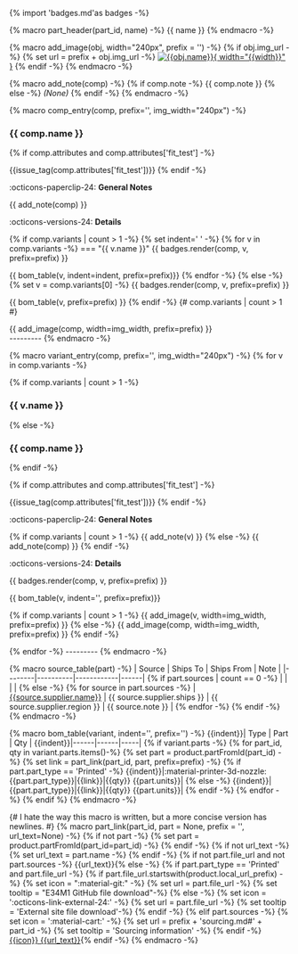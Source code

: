{% import 'badges.md'as badges -%}

{% macro part_header(part_id, name) -%}
<a name="{{part_id}}"></a> {{ name }}
{% endmacro -%}

{% macro add_image(obj, width="240px", prefix = '') -%}
{% if obj.img_url -%}
    {% set url = prefix + obj.img_url -%}
[![{{obj.name}}]({{url}}){ width="{{width}}" }]({{url}})
{% endif -%}
{% endmacro -%}

{% macro add_note(comp) -%}
{% if comp.note -%}
{{ comp.note }}
{% else -%}
*(None)*
{% endif -%}
{% endmacro -%}

{% macro comp_entry(comp, prefix='', img_width="240px") -%}
### {{ comp.name }}

<div markdown class="grid">
<div markdown>
{% if comp.attributes and comp.attributes['fit_test'] -%}

{{issue_tag(comp.attributes['fit_test'])}}
{% endif -%}

:octicons-paperclip-24: **General Notes**

{{ add_note(comp) }}

:octicons-versions-24: **Details**

{% if comp.variants | count > 1 -%}
{% set indent='    ' -%}
{% for v in comp.variants -%}
=== "{{ v.name }}"
    {{ badges.render(comp, v, prefix=prefix) }}

{{ bom_table(v, indent=indent, prefix=prefix)}}
{% endfor -%}
{% else -%}
{% set v = comp.variants[0] -%}
{{ badges.render(comp, v, prefix=prefix) }}

{{ bom_table(v, prefix=prefix) }}
{% endif -%} {# comp.variants | count > 1 #}
</div>
<div markdown>
{{ add_image(comp, width=img_width, prefix=prefix) }}
</div>
</div>
---------
{% endmacro -%}

{% macro variant_entry(comp, prefix='', img_width="240px") -%}
{% for v in comp.variants -%}

{% if comp.variants | count > 1 -%}
### {{ v.name }}
{% else -%}
### {{ comp.name }}
{% endif -%}

<div markdown class="grid">
<div markdown>
{% if comp.attributes and comp.attributes['fit_test'] -%}

{{issue_tag(comp.attributes['fit_test'])}}
{% endif -%}

:octicons-paperclip-24: **General Notes**

{% if comp.variants | count > 1 -%}
{{ add_note(v) }}
{% else -%}
{{ add_note(comp) }}
{% endif -%}

:octicons-versions-24: **Details**

{{ badges.render(comp, v, prefix=prefix) }}

{{ bom_table(v, indent='', prefix=prefix)}}
</div>
<div markdown>

{% if comp.variants | count > 1 -%}
{{ add_image(v, width=img_width, prefix=prefix) }}
{% else -%}
{{ add_image(comp, width=img_width, prefix=prefix) }}
{% endif -%}

</div>
</div>
{% endfor -%}
---------
{% endmacro -%}

{% macro source_table(part) -%}
| Source | Ships To | Ships From | Note |
|--------|----------|------------|------|
{% if part.sources | count == 0 -%}
| | | |
{% else -%}
{% for source in part.sources -%}
| [{{source.supplier.name}}]({{source.url}} "{{source.supplier.name}}: {{part.name}}") | {{ source.supplier.ships }} | {{ source.supplier.region }} | {{ source.note }} |
{% endfor -%}
{% endif -%}
{% endmacro -%}

{% macro bom_table(variant, indent='', prefix='') -%}
{{indent}}| Type | Part | Qty |
{{indent}}|------|------|-----|
{% if variant.parts -%}
{% for part_id, qty in variant.parts.items()-%}
{% set part = product.partFromId(part_id) -%}
{% set link = part_link(part_id, part, prefix=prefix) -%}
{% if part.part_type == 'Printed' -%}
{{indent}}|:material-printer-3d-nozzle: {{part.part_type}}|{{link}}|{{qty}} {{part.units}}|
{% else -%}
{{indent}}|{{part.part_type}}|{{link}}|{{qty}} {{part.units}}|
{% endif -%}
{% endfor -%}
{% endif %}
{% endmacro -%}

{# I hate the way this macro is written, but a more concise version has newlines. #}
{% macro part_link(part_id, part = None, prefix = '', url_text=None) -%}
{% if not part -%}
{% set part = product.partFromId(part_id=part_id) -%}
{% endif -%}
{% if not url_text -%}
{% set url_text = part.name -%}
{% endif -%}
{% if not part.file_url and not part.sources -%}
{{url_text}}{% else -%}
{% if part.part_type == 'Printed' and part.file_url -%}
{% if part.file_url.startswith(product.local_url_prefix) -%}
{% set icon = ":material-git:" -%}
{% set url = part.file_url -%}
{% set tooltip = "E34M1 GitHub file download"-%}
{% else -%}
{% set icon = ':octicons-link-external-24:' -%}
{% set url = part.file_url -%}
{% set tooltip = 'External site file download'-%}
{% endif -%}
{% elif part.sources -%}
{% set icon = ':material-cart:' -%}
{% set url = prefix + 'sourcing.md#' + part_id -%}
{% set tooltip =  'Sourcing information' -%}
{% endif -%}
[{{icon}} {{url_text}}]({{url}} "{{tooltip}}"){% endif -%}
{% endmacro -%}